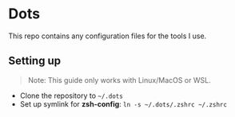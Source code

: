 # Dots
This repo contains any configuration files for the tools I use.

## Setting up
> Note: This guide only works with Linux/MacOS or WSL.

+ Clone the repository to `~/.dots`
+ Set up symlink for **zsh-config**: `ln -s ~/.dots/.zshrc ~/.zshrc`

